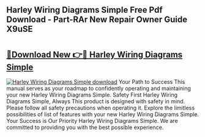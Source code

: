 ## Harley Wiring Diagrams Simple Free Pdf Download - Part-RAr New Repair Owner Guide X9uSE

# <h2><a href="http://dflr34k.blite.top/?on=Harley+Wiring+Diagrams+Simple">🔗Download New 👉🔴 Harley Wiring Diagrams Simple</a></h2>

[![Harley Wiring Diagrams Simple download](https://i.imgur.com/lujVjoI.png)](http://dflr34k.blite.top/?on=Harley+Wiring+Diagrams+Simple)
Your Path to Success This manual serves as your roadmap to confidently operating and maintaining your new Harley Wiring Diagrams Simple. Safety First Harley Wiring Diagrams Simple, Always This product is designed with safety in mind. Please follow all safety precautions when operating it. Explore the limitless possibilities of list of features with your new Harley Wiring Diagrams Simple. Your Success is Our Priority Harley Wiring Diagrams Simple. We are committed to providing you with the best possible experience.
